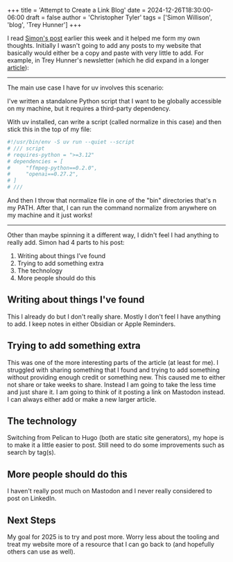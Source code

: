 +++
title = 'Attempt to Create a Link Blog'
date = 2024-12-26T18:30:00-06:00
draft = false
author = 'Christopher Tyler'
tags = ['Simon Willison', 'blog', 'Trey Hunner']
+++

I read [Simon's post](https://simonwillison.net/2024/Dec/22/link-blog/) earlier
this week and it helped me form my own thoughts. Initially I wasn't going to add
any posts to my website that basically would either be a copy and paste with
very little to add. For example, in Trey Hunner's newsletter (which he did expand
in a longer [article](https://treyhunner.com/2024/12/lazy-self-installing-python-scripts-with-uv/)):

---

The main use case I have for uv involves this scenario:
 
I've written a standalone Python script that I want to be globally accessible on my machine, but it requires a third-party dependency.
 
With uv installed, can write a script (called normalize in this case) and then stick this in the top of my file:

```python
#!/usr/bin/env -S uv run --quiet --script
# /// script
# requires-python = ">=3.12"
# dependencies = [
#     "ffmpeg-python==0.2.0",
#     "openai==0.27.2",
# ]
# ///
```

And then I throw that normalize file in one of the "bin" directories that's n my
PATH. After that, I can run the command normalize from anywhere on my machine and
it just works!

---

Other than maybe spinning it a different way, I didn't feel I had anything to
really add. Simon had 4 parts to his post:

1. Writing about things I’ve found
2. Trying to add something extra
3. The technology
4. More people should do this

## Writing about things I've found

This I already do but I don't really share. Mostly I don't feel I have anything
to add. I keep notes in either Obsidian or Apple Reminders. 

## Trying to add something extra

This was one of the more interesting parts of the article (at least for me). I
struggled with sharing something that I found and trying to add something without
providing enough credit or something new. This caused me to either not share or
take weeks to share. Instead I am going to take the less time and just share it.
I am going to think of it posting a link on Mastodon instead. I can always either
add or make a new larger article.

## The technology

Switching from Pelican to Hugo (both are static site generators), my hope is to
make it a little easier to post. Still need to do some improvements such as
search by tag(s).

## More people should do this

I haven't really post much on Mastodon and I never really considered to post on
LinkedIn. 

## Next Steps

My goal for 2025 is to try and post more. Worry less about the tooling and treat
my website more of a resource that I can go back to (and hopefully others can
use as well).
